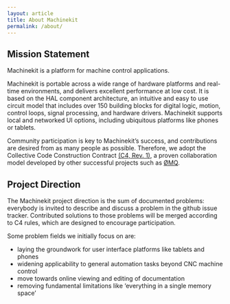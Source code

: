 ```yaml
---
layout: article
title: About Machinekit
permalink: /about/
---
```


## Mission Statement

Machinekit is a platform for machine control applications.

Machinekit is portable across a wide range of hardware platforms and
real-time environments, and delivers excellent performance at low
cost. It is based on the HAL component architecture, an intuitive and
easy to use circuit model that includes over 150 building blocks for
digital logic, motion, control loops, signal processing, and hardware
drivers. Machinekit supports local and networked UI options, including
ubiquitous platforms like phones or tablets.

Community participation is key to Machinekit’s success, and
contributions are desired from as many people as possible. Therefore,
we adopt the Collective Code Construction Contract [(C4, Rev. 1)][1], a
proven collaboration model developed by other successful projects such
as [ØMQ][2].

[1]: http://rfc.zeromq.org/spec:22
[2]: http://zeromq.org

## Project Direction

The Machinekit project direction is the sum of documented problems:
everybody is invited to describe and discuss a problem in the github
issue tracker. Contributed solutions to those problems will be merged
according to C4 rules, which are designed to encourage participation.

Some problem fields we initially focus on are:

- laying the groundwork for user interface platforms like tablets and phones
- widening applicability to general automation tasks beyond CNC machine control
- move towards online viewing and editing of documentation
- removing fundamental limitations like ‘everything in a single memory space’
